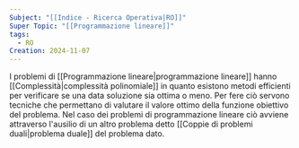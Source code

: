 ```yaml
---
Subject: "[[Indice - Ricerca Operativa|RO]]"
Super Topic: "[[Programmazione lineare]]"
tags:
  - RO
Creation: 2024-11-07
---
```

I problemi di [[Programmazione lineare|programmazione lineare]] hanno [[Complessità|complessità polinomiale]] in quanto esistono metodi efficienti per verificare se una data soluzione sia ottima o meno. Per fere ciò servono tecniche che permettano di valutare il valore ottimo della funzione obiettivo del problema. 
Nel caso dei problemi di programmazione lineare ciò avviene attraverso l'ausilio di un altro problema detto [[Coppie di problemi duali|problema duale]] del problema dato.